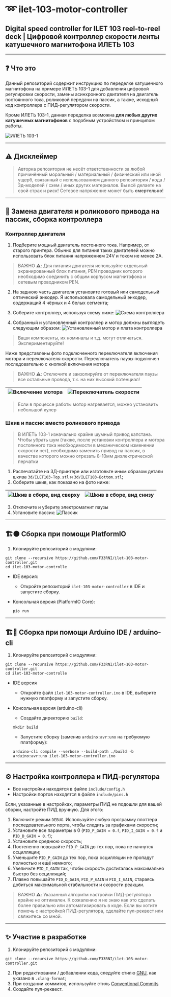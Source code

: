 # ➿ ilet-103-motor-controller

## Digital speed controller for ILET 103 reel-to-reel deck | Цифровой контроллер скорости ленты катушечного магнитофона ИЛЕТЬ 103

----------

## ❓ Что это

Данный репозиторий содержит инструкцию по переделке катушечного магнитофона на примере ИЛЕТЬ 103-1 для добавления цифровой регулировки скорости, замены асинхронного двигателя на двигатель постоянного тока, роликовой передачи на пассик, а также, исходный код контроллера с ПИД-регулятором скорости.

Кроме ИЛЕТЬ 103-1, данная переделка возможна **для любых других катушечных магнитофонов** с подобным устройством и принципом работы.

![ИЛЕТЬ 103-1](assets/main.jpg)

----------

## ⚠️ Дисклеймер

> Авторка репозитория не несёт ответственности за любой причинённый моральный / материальный / физический или иной ущерб, связанный с использованием данного репозитория / кода / 3д-моделей / схем / иных других материалов. Вы всё делаете на свой страх и риск!
> Сетевое напряжение может быть **смертельно**!

----------

## 🔧 Замена двигателя и роликового привода на пассик, сборка контроллера

### Контроллер двигателя

1. Подберите мощный двигатель постонного тока. Например, от старого принтера. Обычно для питания таких двигателей можно использовать блок питания напряжением 24V и током не менее 2А.

> ВАЖНО ⚠️: Для питания двигателя используйте отдельный экранированный блок питания, PEN проводник которого необходимо соединить с общим корпусом магнитофона и сетевым проводником PEN.

2. На заднюю часть двигателя установите готовый или самодельный оптический энкодер. Я использовала самодельный энкодер, содержащий 4 чёрных и 4 белых сегмента;
3. Соберите контроллер, используя схему ниже:
  ![Схема контроллера](assets/ilet-103-motor-controller.kicad_sch.jpg)

4. Собранный и установленный контроллер и мотор должны выглядеть следующим образом:
  ![Установленный мотор и плата контроллера](assets/motor.jpg)

> Ваши компоненты, их номиналы и т.д. могут отличаться. Экспериментируйте!

Ниже представлены фото подключенного переключателя включения мотора и переключателя скорости. Переключатель паузы подключен последовательно с кнопкой включения мотора

> ВАЖНО ⚠️: Отключите и заизолируйте от переключателя паузы все остальные провода, т.к. на них высокий потенциал!

| ![Включение мотора](assets/enable_switch.jpg) | ![Переключатель скорости](assets/rotary_switch_back.jpg) |
|-----------------------------------------------|----------------------------------------------------------|

> Если в процессе работы мотор нагревается, можно установить небольшой кулер

### Шкив и пассик вместо роликового привода

> В ИЛЕТЬ 103-1 изначально крайне шумный привод капстана. Чтобы убрать шум (также, после установки контроллера и мотора постоянного тока необходимости в механическом изменении скорости нет), необходимо заменить привод на пассик, в качестве которого можно отрезать 8-10мм диэлектрической перчатки

1. Распечатайте на 3Д-принтере или изготовьте иным образом детали шкива `3d/ILET103-Top.stl` и `3d/ILET103-Bottom.stl`;
2. Соберите шкив, как показано на фото ниже:

| ![Шкив в сборе, вид сверху](assets/pulley_top.jpg) | ![Шкив в сборе, вид снизу](assets/pulley_bottom.jpg) |
|----------------------------------------------------|------------------------------------------------------|

3. Отключите и уберите электромагнит паузы
4. Установите пассик:
![Пассик](assets/pulley_installed.jpg)

----------

## 🏗️🟠 Сборка при помощи PlatformIO

1. Клонируйте репозиторий с модулями:

  ```shell
  git clone --recursive https://github.com/F33RNI/ilet-103-motor-controller.git
  cd ilet-103-motor-controlle
  ```

- IDE версия:
  - Откройте репозиторий `ilet-103-motor-controller` в IDE и запустите сборку.

- Консольная версия (PlatformIO Core):

  ```shell
  pio run
  ```

----------

## 🏗️🔵 Сборка при помощи Arduino IDE / arduino-cli

1. Клонируйте репозиторий с модулями:

  ```shell
  git clone --recursive https://github.com/F33RNI/ilet-103-motor-controller.git
  cd ilet-103-motor-controlle
  ```

- IDE версия
  - Откройте файл `ilet-103-motor-controller.ino` в IDE, выберите нужную платформу и запустите сборку.

- Консольная версия (arduino-cli)

  - Создайте директорию `build`:

  ```shell
  mkdir build
  ```

  - Запустите сборку (заменив `arduino:avr:uno` на требуюмую платформу):

  ```shell
  arduino-cli compile --verbose --build-path ./build -b arduino:avr:uno ilet-103-motor-controller.ino
  ```

----------

## ⚙️ Настройка контроллера и ПИД-регулятора

- Все настройки находятся в файле `include/config.h`
- Настройки портов находятся в файле `include/pins.h`

Если, указанные в настройках, параметры ПИД не подошли для вашей сборки, настройте ПИД вручную. Для этого:

1. Включите режим `DEBUG`. Используйте любую программу плоттера последовательного порта, чтобы следить за графиками скорости;
2. Установите все параметры в 0 (`PID_P_GAIN = 0.f`, `PID_I_GAIN = 0.f` и `PID_D_GAIN = 0.f`);
3. Установите среднюю скорость;
4. Постепенно повышайте `PID_P_GAIN` до тех пор, пока не начнутся осцилляции;
5. Уменьшите `PID_P_GAIN` до тех пор, пока осцилляции не пропадут полностью и ещё немного;
6. Увеличьте `PID_I_GAIN` так, чтобы скорость достигалась максимально быстро без осцилляций;
7. Плавно повышайте `PID_D_GAIN`, `PID_P_GAIN` и `PID_I_GAIN`, стараясь добиться максимальной стабильности и скорости реакции.

> ВАЖНО ⚠️: Указанный алгоритм настройки ПИД-регулятора крайне не оптимален. К сожалению я не знаю как это сделать более правильно или автоматизировать в коде. Если вы хотите помочь с настройкой ПИД-регулятора, сделайте пул-реквест или свяжитесь со мной.

----------

## ✨ Участие в разработке

1. Клонируйте репозиторий с модулями:

  ```shell
  git clone --recursive https://github.com/F33RNI/ilet-103-motor-controller.git
  ```

2. При редактиовании / добавлении кода, следуйте стилю [GNU](https://www.gnu.org/prep/standards/standards.html), как указано в `.clang-format`;
3. При создании коммитов, используйте стиль [Conventional Commits](https://www.conventionalcommits.org/en/v1.0.0/#specification>)
4. Создайте пул-реквест.

